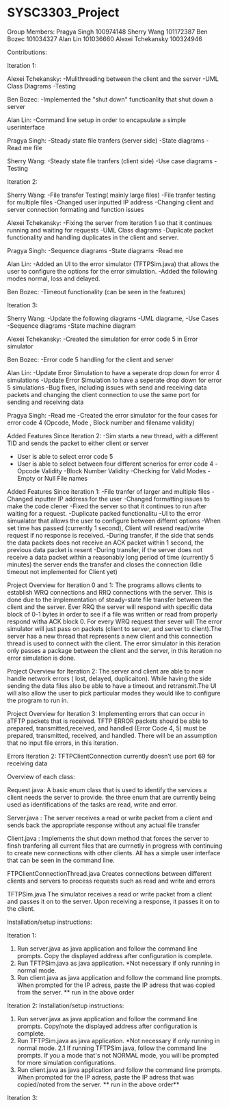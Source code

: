 # SYSC3303_Project
Group Members: 
Pragya Singh 100974148
Sherry Wang 101172387
Ben Bozec 101034327
Alan Lin 101036660
Alexei Tchekansky 100324946

Contributions: 

Iteration 1:

Alexei Tchekansky:
-Mulithreading between the client and the server
-UML Class Diagrams
-Testing

Ben Bozec:
-Implemented the "shut down" functioanlity that shut down a server

Alan Lin:
-Command line setup in order to encapsulate a simple userinterface

Pragya Singh:
-Steady state file tranfers (server side)
-State diagrams
-Read me file

Sherry Wang:
-Steady state file tranfers (client side) 
-Use case diagrams
-Testing

Iteration 2: 

Sherry Wang:
-File transfer Testing( mainly large files)
-File tranfer testing for multiple files
-Changed user inputted IP address
-Changing client and server connection formating and function issues 

Alexei Tchekansky:
-Fixing the server from iteration 1 so that it continues running and waiting for requests
-UML Class diagrams 
-Duplicate packet functionality and handling duplicates in the client and server.

Pragya Singh: 
-Sequence diagrams 
-State diagrams 
-Read me 

Alan Lin:
-Added an UI to the error simulator (TFTPSim.java) that allows the user to configure the options for the error simulation.
-Added the following modes normal, loss and delayed.

Ben Bozec:
-Timeout functionality (can be seen in the features) 

Iteration 3: 

Sherry Wang:
-Update the following diagrams 
	-UML diagrame, 
	-Use Cases
	-Sequence diagrams
	-State machine diagram	
	
Alexei Tchekansky:
-Created the simulation for error code 5 in Error simulator

Ben Bozec:
-Error code 5 handling for the client and server

Alan Lin:
-Update Error Simulation to have a seperate drop down for error 4 simulations
-Update Error Simulation to have a seperate drop down for error 5 simulations
-Bug fixes, including issues with send and receiving data packets and changing the client connection to use the same port for sending and receiving data

Pragya Singh:
-Read me 
-Created the error simulator for the four cases for error code 4 (Opcode, Mode , Block number and filename validity)

Added Features Since Iteration 2:
-Sim starts a new thread, with a different TID and sends the packet to either client or server
- User is able to select error code 5
- User is able to select between four different scnerios for error code 4 
	-Opcode Validity
	-Block Number Validity
	-Checking for Valid Modes
	-Empty or Null File names
	
Added Features Since iteration 1:
-File tranfer of larger and multiple files 
-Changed inputter IP address for the user 
-Changed formatting issues to make the code clener 
-Fixed the server so that it continues to run after waiting for a request.
-Duplicate packed functionalitu 
-UI to the error simualator that allows the user to configure between differnt options 
-When set time has passed (currently 1 second), Client will resend read/write 
request if no response is received.
-During transfer, if the side that sends the data packets does not receive an ACK packet 
within 1 second, the previous data packet is resent 
-During transfer, if the server does not receive a data packet within
a reasonably long period of time (currently 5 minutes) the server ends the transfer and 
closes the connection (Idle timeout not implemented for Client yet)


Project Overview for Iteration 0 and 1:
The programs allows clients to establish WRQ connections and RRQ connections with the server. This is done due to the implementation of steady-state file transfer between the client and the server. Ever RRQ the server will respond with specific data block of 0-1 bytes in order to see if a file was written or read from properly respond witha ACK block 0. For every WRQ request ther sever will The error simulator will just pass on packets (client to server, and server to client).The server has a new thread that represents a new client and this connection thread is used to connect with the client. The error simulator in this iteration only passes a package between the client and the server, in this iteration no error simulation is done. 

Project Overview for Iteration 2:
The server and client are able to now handle network errors ( lost, delayed, duplicaiton). While having the side sending the data files also be able to have a timeout and retransmit.The UI will also allow the user to pick particular modes they would like to configure the program to run in. 

Project Overview for Iteration 3: 
Implementing errors that can occur in aTFTP packets that is received.   TFTP
ERROR packets  should be able to prepared, transmitted,received, and handled (Error Code 4, 5) must be prepared, transmitted,
received, and handled. There will be an assumption that no input file errors, in this iteration. 

Errors Iteration 2:
TFTPClientConnection currently doesn’t use port 69 for receiving data


Overview of each class:

Request.java: A basic enum class that is used to identify the services a client needs the server to provide. the three enum that are currently being used as identifications of the tasks are read, write and error.

Server.java :
The server receives a read or write packet from a client and sends back the appropriate response without any actual file transfer

Client.java :
Implements the shut down method that forces the server to finsh tranfering all current files that are currnetly in progress with continuing to create new connections with other clients. All has a simple user interface that can be seen in the command line.

FTPClientConnectionThread.java
Creates connections between different clients and servers to process requests such as read and write and errors

TFTPSim.java
The simulator receives a read or write packet from a client and passes it on to the server.  Upon receiving a response, it passes it on to the client.


Installation/setup instructions:

Iteration 1: 

1) Run server.java as java application and follow the command line prompts. Copy the displayed address after configuration is complete.
2) Run TFTPSim.java as java application. *Not necessary if only running in normal mode.
3) Run client.java as java application and follow the command line prompts. When prompted for the IP adress, paste the IP adress that was copied from the server.
** run in the above order

Iteration 2: 
Installation/setup instructions:

1. Run server.java as java application and follow the command line prompts. Copy/note the displayed address after configuration is complete.
2. Run TFTPSim.java as java application. *Not necessary if only running in normal mode.
	2.1 If running TFTPSim.java, follow the command line prompts. If you a mode that's not NORMAL mode, you will be prompted for more simulation configurations.
3. Run client.java as java application and follow the command line prompts. When prompted for the IP adress, paste the IP adress that was copied/noted from the server.
** run in the above order**

Iteration 3:
